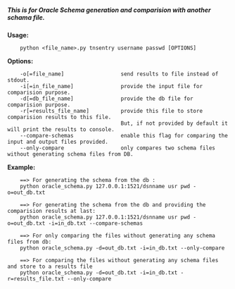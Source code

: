 ##### This is for Oracle Schema generation and comparision with another schama file.

**Usage:**

        python <file_name>.py tnsentry username passwd [OPTIONS]

**Options:**
    
        -o[=file_name]                  send results to file instead of stdout.
        -i[=in_file_name]               provide the input file for comparision purpose.
        -d[=db_file_name]               provide the db file for comparision purpose.
        -r[=results_file_name]          provide this file to store comparision results to this file. 
                                        But, if not provided by default it will print the results to console.
        --compare-schemas               enable this flag for comparing the input and output files provided.
        --only-compare                  only compares two schema files without generating schema files from DB.

**Example:**

        ==> For generating the schema from the db :
        python oracle_schema.py 127.0.0.1:1521/dsnname usr pwd -o=out_db.txt

        ==> For generating the schema from the db and providing the comparision results at last:
        python oracle_schema.py 127.0.0.1:1521/dsnname usr pwd -o=out_db.txt -i=in_db.txt --compare-schemas

        ==> For only comparing the files without generating any schema files from db:
        python oracle_schema.py -d=out_db.txt -i=in_db.txt --only-compare

        ==> For comparing the files without generating any schema files and store to a results file
        python oracle_schema.py -d=out_db.txt -i=in_db.txt -r=results_file.txt --only-compare
